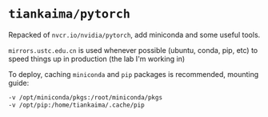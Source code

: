 # `tiankaima/pytorch`

Repacked of `nvcr.io/nvidia/pytorch`, add miniconda and some useful tools.

`mirrors.ustc.edu.cn` is used whenever possible (ubuntu, conda, pip, etc) to speed things up in production (the lab I'm working in)

To deploy, caching `miniconda` and `pip` packages is recommended, mounting guide:

```bash
-v /opt/miniconda/pkgs:/root/miniconda/pkgs
-v /opt/pip:/home/tiankaima/.cache/pip
```
